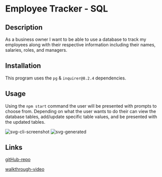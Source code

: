 # Employee Tracker - SQL

## Description

As a business owner I want to be able to use a database to track my employees along with their respective information including their names, salaries, roles, and managers.


## Installation

This program uses the `pg` & `inquirer@8.2.4` dependencies.

## Usage

Using the `npm start` command the user will be presented with prompts to choose from. Depending on what the user wants to do their can view the database tables, add/update specific table values, and be presented with the updated tables.

![svg-cli-screenshot](images/svg-cli.png)
![svg-generated](images/svg-generated.png)

## Links
[gitHub-repo](https://github.com/lllewell/svg-generator)

[walkthrough-video](https://drive.google.com/file/d/1bqJchSwuwWiRkMd7PX5vwDsHT6-yJLuM/view?usp=sharing)